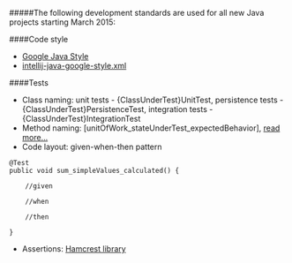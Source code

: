 #####The following development standards are used for all new Java projects starting March 2015:

####Code style
- [Google Java Style](https://google-styleguide.googlecode.com/svn/trunk/javaguide.html)
- [intellij-java-google-style.xml](https://github.com/igor-baiborodine/java-various-examples/blob/master/intellij-java-google-style.xml)
 
####Tests
- Class naming: unit tests - {ClassUnderTest}UnitTest, persistence tests - {ClassUnderTest}PersistenceTest, integration tests - {ClassUnderTest}IntegrationTest
- Method naming: \[unitOfWork_stateUnderTest_expectedBehavior\], [read more...](http://osherove.com/blog/2005/4/3/naming-standards-for-unit-tests.html)
- Code layout: given-when-then pattern
```
@Test
public void sum_simpleValues_calculated() {

    //given
      
    //when
  
    //then
 
}
```
- Assertions: [Hamcrest library](https://code.google.com/p/hamcrest/wiki/Tutorial) 
